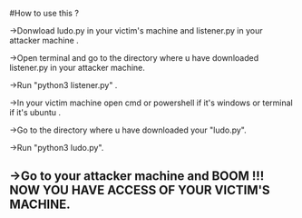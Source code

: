 #How to use this ?

->Donwload ludo.py in your victim's machine and listener.py in your attacker machine . 

->Open terminal and go to the directory where u have downloaded listener.py in your attacker machine.

->Run "python3 listener.py" .

->In your victim machine open cmd or powershell if it's windows or terminal if it's ubuntu .

->Go to the directory where u have downloaded your "ludo.py".

->Run "python3 ludo.py".

->Go to your attacker machine and BOOM !!! NOW YOU HAVE ACCESS OF YOUR VICTIM'S MACHINE.
-
